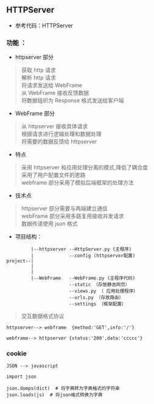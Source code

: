 ## HTTPServer

* 参考代码：HTTPServer

### 功能 ： 

* httpserver 部分
> 获取 http 请求   
> 解析 http 请求  
> 将请求发送给 WebFrame  
> 从 WebFrame 接收反馈数据  
> 将数据组织为 Response 格式发送给客户端

* WebFrame 部分
> 从 httpserver 接收具体请求  
> 根据请求进行逻辑处理和数据处理  
> 将需要的数据反馈给 httpserver  

* 特点 
> 采用 httpserver 和应用处理分离的模式,降低了耦合度  
> 采用了用户配置文件的思路  
> webframe 部分采用了模拟后端框架的处理方法  

* 技术点
> httpserver 部分需要与两端建立通信  
> webFrame 部分采用多路复用接收并发请求  
> 数据传递使用 json 格式  


* 项目结构： 
``` 
         |--httpserver --HttpServer.py (主程序)      
         |             --config (httpserver配置)   
project--|
         |
         |
         |--WebFrame   --WebFrame.py (主程序代码)
                       --static （存放静态网页）
                       --views.py （ 应用处理程序） 
                       --urls.py （存放路由）
                       --settings （框架配置）
```

>交互数据格式协议

```
httpserver--> webframe  {method:'GET',info:'/'}

webframe--> httpserver {status:'200',data:'ccccc'}
```

### cookie
```
JSON --> javascript

import json

json.dumps(dict)  # 将字典转为字典格式的字符串
json.loads(js)  # 将json格式转换为字典
``` 